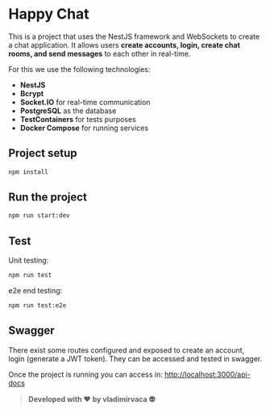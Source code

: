 # Happy Chat

This is a project that uses the NestJS framework and WebSockets to create a chat application. 
It allows users **create accounts, login, create chat rooms, and send messages** to each other in real-time.

For this we use the following technologies:
- **NestJS**
- **Bcrypt**
- **Socket.IO** for real-time communication
- **PostgreSQL** as the database
- **TestContainers** for tests purposes
- **Docker Compose** for running services

## Project setup

```bash
npm install
```

## Run the project

```bash
npm run start:dev
```

## Test
Unit testing:

```bash
npm run test
```
e2e end testing:
```bash
npm run test:e2e
```

## Swagger

There exist some routes configured and exposed to create an account, login (generate a JWT token).
They can be accessed and tested in swagger.

Once the project is running you can access in: [http://localhost:3000/api-docs](http://localhost:3000/api-docs/)

> **Developed with ❤️ by vladimirvaca 👽**
